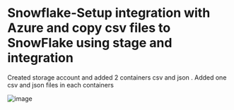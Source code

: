 # Snowflake-Setup integration with Azure and copy csv files to SnowFlake using stage and integration

Created storage account and added 2 containers csv and json . Added one csv and json files in each containers

![image](https://github.com/user-attachments/assets/890de0dd-4301-428a-82f8-7fcc57b70ace)
